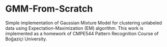 # GMM-From-Scratch
Simple implementation of Gaussian Mixture Model for clustering unlabeled data using Expectation-Maximization (EM) algorithm. This work is implemented as a homework of CMPE544 Pattern Recognition Course of Boğaziçi University.
